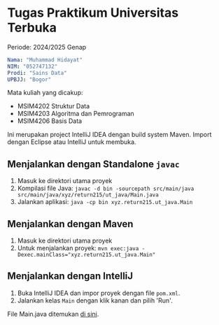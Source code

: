 # Tugas Praktikum Universitas Terbuka

Periode: 2024/2025 Genap

```yaml
Nama: "Muhammad Hidayat"
NIM: "052747132"
Prodi: "Sains Data"
UPBJJ: "Bogor"
```

Mata kuliah yang dicakup:
- MSIM4202 Struktur Data
- MSIM4203 Algoritma dan Pemrograman
- MSIM4206 Basis Data

Ini merupakan project IntelliJ IDEA dengan build system Maven. Import dengan Eclipse atau IntelliJ untuk membuka.

## Menjalankan dengan Standalone `javac`
1. Masuk ke direktori utama proyek
2. Kompilasi file Java: `javac -d bin -sourcepath src/main/java src/main/java/xyz/return215/ut_java/Main.java`
3. Jalankan aplikasi: `java -cp bin xyz.return215.ut_java.Main`

## Menjalankan dengan Maven
1. Masuk ke direktori utama proyek
2. Untuk menjalankan proyek: `mvn exec:java -Dexec.mainClass="xyz.return215.ut_java.Main"`

## Menjalankan dengan IntelliJ
1. Buka IntelliJ IDEA dan impor proyek dengan file `pom.xml`.
2. Jalankan kelas `Main` dengan klik kanan dan pilih 'Run'.

File Main.java ditemukan [di sini](src/main/java/xyz/return215/ut_java/Main.java).

